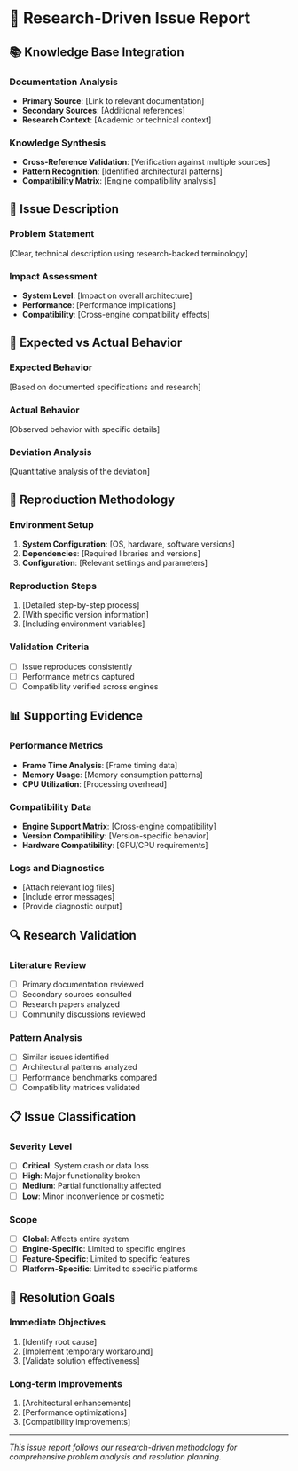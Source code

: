 # 🔬 Research-Driven Issue Report

## 📚 Knowledge Base Integration

### **Documentation Analysis**
- **Primary Source**: [Link to relevant documentation]
- **Secondary Sources**: [Additional references]
- **Research Context**: [Academic or technical context]

### **Knowledge Synthesis**
- **Cross-Reference Validation**: [Verification against multiple sources]
- **Pattern Recognition**: [Identified architectural patterns]
- **Compatibility Matrix**: [Engine compatibility analysis]

## 🐛 Issue Description

### **Problem Statement**
[Clear, technical description using research-backed terminology]

### **Impact Assessment**
- **System Level**: [Impact on overall architecture]
- **Performance**: [Performance implications]
- **Compatibility**: [Cross-engine compatibility effects]

## 🔬 Expected vs Actual Behavior

### **Expected Behavior**
[Based on documented specifications and research]

### **Actual Behavior**
[Observed behavior with specific details]

### **Deviation Analysis**
[Quantitative analysis of the deviation]

## 🧪 Reproduction Methodology

### **Environment Setup**
1. **System Configuration**: [OS, hardware, software versions]
2. **Dependencies**: [Required libraries and versions]
3. **Configuration**: [Relevant settings and parameters]

### **Reproduction Steps**
1. [Detailed step-by-step process]
2. [With specific version information]
3. [Including environment variables]

### **Validation Criteria**
- [ ] Issue reproduces consistently
- [ ] Performance metrics captured
- [ ] Compatibility verified across engines

## 📊 Supporting Evidence

### **Performance Metrics**
- **Frame Time Analysis**: [Frame timing data]
- **Memory Usage**: [Memory consumption patterns]
- **CPU Utilization**: [Processing overhead]

### **Compatibility Data**
- **Engine Support Matrix**: [Cross-engine compatibility]
- **Version Compatibility**: [Version-specific behavior]
- **Hardware Compatibility**: [GPU/CPU requirements]

### **Logs and Diagnostics**
- [Attach relevant log files]
- [Include error messages]
- [Provide diagnostic output]

## 🔍 Research Validation

### **Literature Review**
- [ ] Primary documentation reviewed
- [ ] Secondary sources consulted
- [ ] Research papers analyzed
- [ ] Community discussions reviewed

### **Pattern Analysis**
- [ ] Similar issues identified
- [ ] Architectural patterns analyzed
- [ ] Performance benchmarks compared
- [ ] Compatibility matrices validated

## 📋 Issue Classification

### **Severity Level**
- [ ] **Critical**: System crash or data loss
- [ ] **High**: Major functionality broken
- [ ] **Medium**: Partial functionality affected
- [ ] **Low**: Minor inconvenience or cosmetic

### **Scope**
- [ ] **Global**: Affects entire system
- [ ] **Engine-Specific**: Limited to specific engines
- [ ] **Feature-Specific**: Limited to specific features
- [ ] **Platform-Specific**: Limited to specific platforms

## 🎯 Resolution Goals

### **Immediate Objectives**
1. [Identify root cause]
2. [Implement temporary workaround]
3. [Validate solution effectiveness]

### **Long-term Improvements**
1. [Architectural enhancements]
2. [Performance optimizations]
3. [Compatibility improvements]

---

*This issue report follows our research-driven methodology for comprehensive problem analysis and resolution planning.*
